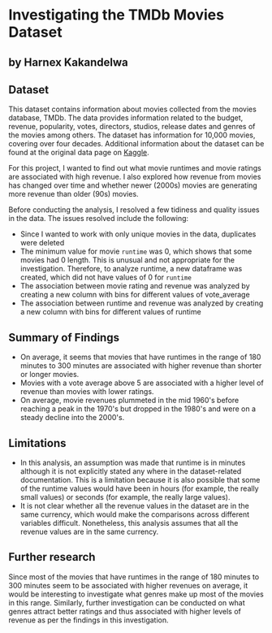 # Investigating the TMDb Movies Dataset
## by Harnex Kakandelwa


## Dataset
This dataset contains information about movies collected from the movies database, TMDb. The data provides information related to the budget, revenue, popularity, votes, directors, studios, release dates and genres of the movies among others. The dataset has information for 10,000 movies, covering over four decades. Additional information about the dataset can be found at the original data page on <a href="https://www.kaggle.com/datasets/tmdb/tmdb-movie-metadata?select=tmdb_5000_movies.csv">Kaggle</a>.

For this project, I wanted to find out what movie runtimes and movie ratings are associated with high revenue. I also explored how revenue from movies has changed over time and whether newer (2000s) movies are generating more revenue than older (90s) movies.

Before conducting the analysis, I resolved a few tidiness and quality issues in the data. The issues resolved include the following:
* Since I wanted to work with only unique movies in the data, duplicates were deleted
* The minimum value for movie `runtime` was 0, which shows that some movies had 0 length. This is unusual and not appropriate for the investigation. Therefore, to analyze runtime, a new dataframe was created, which did not have values of 0 for `runtime`
* The association between movie rating and revenue was analyzed by creating a new column with bins for different values of vote_average
* The association between runtime and revenue was analyzed by creating a new column with bins for different values of runtime


## Summary of Findings
* On average, it seems that movies that have runtimes in the range of 180 minutes to 300 minutes are associated with higher revenue than shorter or longer movies.
* Movies with a vote average above 5 are associated with a higher level of revenue than movies with lower ratings.
* On average, movie revenues plummeted in the mid 1960's before reaching a peak in the 1970's but dropped in the 1980's and were on a steady decline into the 2000's.


## Limitations
* In this analysis, an assumption was made that runtime is in minutes although it is not explicitly stated any where in the dataset-related documentation. This is a limitation because it is also possible that some of the runtime values would have been in hours (for example, the really small values) or seconds (for example, the really large values).
* It is not clear whether all the revenue values in the dataset are in the same currency, which would make the comparisons across different variables difficult. Nonetheless, this analysis assumes that all the revenue values are in the same currency.

## Further research
Since most of the movies that have runtimes in the range of 180 minutes to 300 minutes seem to be associated with higher revenues on average, it would be interesting to investigate what genres make up most of the movies in this range. Similarly, further investigation can be conducted on what genres attract better ratings and thus associated with higher levels of revenue as per the findings in this investigation.
